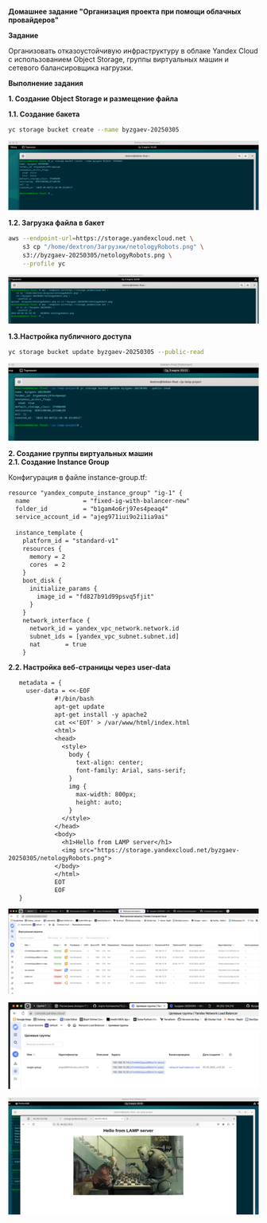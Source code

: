 **Домашнее задание "Организация проекта при помощи облачных провайдеров"**

**Задание**

Организовать отказоустойчивую инфраструктуру в облаке Yandex Cloud с использованием Object Storage, группы виртуальных машин и сетевого балансировщика нагрузки.

**Выполнение задания**

**1. Создание Object Storage и размещение файла**

**1.1. Создание бакета**
```bash
yc storage bucket create --name byzgaev-20250305
```
![image](https://github.com/Byzgaev-I/Computing-power.Load-balancers/blob/main/1-1.png)

**1.2. Загрузка файла в бакет**   

```bash
aws --endpoint-url=https://storage.yandexcloud.net \
    s3 cp "/home/dextron/Загрузки/netologyRobots.png" \
    s3://byzgaev-20250305/netologyRobots.png \
    --profile yc
```

![image](https://github.com/Byzgaev-I/Computing-power.Load-balancers/blob/main/загрузка%20картинки%20в%20бакет.png)



**1.3.Настройка публичного доступа**

```bash
yc storage bucket update byzgaev-20250305 --public-read
```

![image](https://github.com/Byzgaev-I/Computing-power.Load-balancers/blob/main/1-3.png)


**2. Создание группы виртуальных машин**  
**2.1. Создание Instance Group**  

Конфигурация в файле instance-group.tf:  

```hcl
resource "yandex_compute_instance_group" "ig-1" {
  name               = "fixed-ig-with-balancer-new"
  folder_id          = "b1gam4o6rj97es4peaq4"
  service_account_id = "ajeg971iui9o2i1ia9ai"
  
  instance_template {
    platform_id = "standard-v1"
    resources {
      memory = 2
      cores  = 2
    }
    boot_disk {
      initialize_params {
        image_id = "fd827b91d99psvq5fjit"
      }
    }
    network_interface {
      network_id = yandex_vpc_network.network.id
      subnet_ids = [yandex_vpc_subnet.subnet.id]
      nat       = true
    }
```

**2.2. Настройка веб-страницы через user-data** 

 ```hcl
    metadata = {
      user-data = <<-EOF
              #!/bin/bash
              apt-get update
              apt-get install -y apache2
              cat <<'EOT' > /var/www/html/index.html
              <html>
              <head>
                <style>
                  body { 
                    text-align: center;
                    font-family: Arial, sans-serif;
                  }
                  img { 
                    max-width: 800px;
                    height: auto;
                  }
                </style>
              </head>
              <body>
                <h1>Hello from LAMP server</h1>
                <img src="https://storage.yandexcloud.net/byzgaev-20250305/netologyRobots.png">
              </body>
              </html>
              EOT
              EOF
    }
```
![image](https://github.com/Byzgaev-I/Computing-power.Load-balancers/blob/main/BM%20.png)  

![image](https://github.com/Byzgaev-I/Computing-power.Load-balancers/blob/main/целевые%20группы.png)  

![image](https://github.com/Byzgaev-I/Computing-power.Load-balancers/blob/main/Картинка%20и%20lamp.png)  
















































